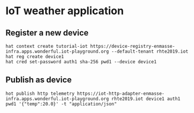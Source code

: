 # IoT weather application

## Register a new device

    hat context create tutorial-iot https://device-registry-enmasse-infra.apps.wonderful.iot-playground.org --default-tenant rhte2019.iot
    hat reg create device1
    hat cred set-password auth1 sha-256 pwd1 --device device1

## Publish as device

    hot publish http telemetry https://iot-http-adapter-enmasse-infra.apps.wonderful.iot-playground.org rhte2019.iot device1 auth1 pwd1 '{"temp":20.0}' -t "application/json"

